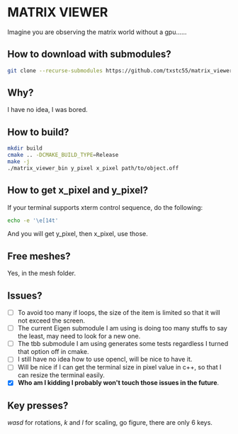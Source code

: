 # MATRIX VIEWER

Imagine you are observing the matrix world without a gpu......

## How to download with submodules?
```bash
git clone --recurse-submodules https://github.com/txstc55/matrix_viewer
```

## Why?
I have no idea, I was bored.

## How to build?
```bash
mkdir build
cmake .. -DCMAKE_BUILD_TYPE=Release
make -j
./matrix_viewer_bin y_pixel x_pixel path/to/object.off
```

## How to get x_pixel and y_pixel?
If your terminal supports xterm control sequence, do the following:
```bash
echo -e '\e[14t'
```
And you will get y_pixel, then x_pixel, use those.

## Free meshes?
Yes, in the mesh folder.

## Issues?
- [ ] To avoid too many if loops, the size of the item is limited so that it will not exceed the screen.
- [ ] The current Eigen submodule I am using is doing too many stuffs to say the least, may need to look for a new one.
- [ ] The tbb submodule I am using generates some tests regardless I turned that option off in cmake.
- [ ] I still have no idea how to use opencl, will be nice to have it.
- [ ] Will be nice if I can get the terminal size in pixel value in c++, so that I can resize the terminal easily.
- [x] **Who am I kidding I probably won't touch those issues in the future**.

## Key presses?
*wasd* for rotations, *k* and *l* for scaling, go figure, there are only 6 keys.
